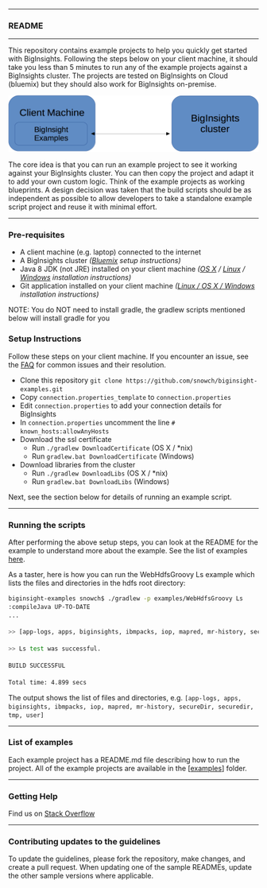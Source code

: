 *********************************************************************
### README 

*********************************************************************

This repository contains example projects to help you quickly get started with BigInsights. Following the steps below on your client machine, it should take you less than 5 minutes to run any of the example projects against a BigInsights cluster. The projects are tested on BigInsights on Cloud (bluemix) but they should also work for BigInsights on-premise.

![Overview Image](./overview.png)

The core idea is that you can run an example project to see it working against your BigInsights cluster. You can then copy the project and adapt it to add your own custom logic.  Think of the example projects as working blueprints.  A design decision was taken that the build scripts should be as independent as possible to allow developers to take a standalone example script project and reuse it with minimal effort.

*********************************************************************

### Pre-requisites

- A client machine (e.g. laptop) connected to the internet
- A BigInsights cluster *([Bluemix](https://new-console.ng.bluemix.net/docs/services/BigInsights/index.html) setup instructions)*
- Java 8 JDK (not JRE) installed on your client machine *([OS X](https://docs.oracle.com/javase/8/docs/technotes/guides/install/mac_jdk.html#CHDBADCG) / [Linux](https://docs.oracle.com/javase/8/docs/technotes/guides/install/linux_jdk.html#BJFGGEFG) / [Windows](https://docs.oracle.com/javase/8/docs/technotes/guides/install/windows_jdk_install.html#CHDEBCCJ) installation instructions)*
- Git application installed on your client machine *([Linux / OS X / Windows](https://git-scm.com/book/en/v2/Getting-Started-Installing-Git) installation instructions)*

NOTE: You do NOT need to install gradle, the gradlew scripts mentioned below will install gradle for you

### Setup Instructions

Follow these steps on your client machine.  If you encounter an issue, see the [FAQ](./FAQ.md) for common issues and their resolution.

- Clone this repository `git clone https://github.com/snowch/biginsight-examples.git`
- Copy `connection.properties_template` to `connection.properties`
- Edit `connection.properties` to add your connection details for BigInsights
- In `connection.properties` uncomment the line `# known_hosts:allowAnyHosts`
- Download the ssl certificate
  - Run `./gradlew DownloadCertificate` (OS X / *nix) 
  - Run `gradlew.bat DownloadCertificate` (Windows)
- Download libraries from the cluster
  - Run `./gradlew DownloadLibs` (OS X / *nix)
  - Run `gradlew.bat DownloadLibs` (Windows)

Next, see the section below for details of running an example script.

*********************************************************************
### Running the scripts

After performing the above setup steps, you can look at the README for the example to understand more about the example.  See the list of examples [here](examples). 

As a taster, here is how you can run the WebHdfsGroovy Ls example which lists the files and directories in the hdfs root directory:

```bash
biginsight-examples snowch$ ./gradlew -p examples/WebHdfsGroovy Ls
:compileJava UP-TO-DATE
...

>> [app-logs, apps, biginsights, ibmpacks, iop, mapred, mr-history, secureDir, securedir, tmp, user]

>> Ls test was successful.

BUILD SUCCESSFUL

Total time: 4.899 secs
```
The output shows the list of files and directories, e.g. `[app-logs, apps, biginsights, ibmpacks, iop, mapred, mr-history, secureDir, securedir, tmp, user]`

*********************************************************************

### List of examples

Each example project has a README.md file describing how to run the project.  All of the example projects are available in the [[examples](examples)] folder.


*********************************************************************

### Getting Help

Find us on [Stack Overflow](https://stackoverflow.com/questions/tagged/biginsight-examples)

*********************************************************************

### Contributing updates to the guidelines

To update the guidelines, please fork the repository, make changes, and create a pull request. When updating one of the sample READMEs, update the other sample versions where applicable.

